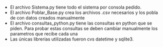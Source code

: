 ﻿* El archivo Sistema.py tiene todo el sistema por consola pedido.
* El archivo Poblar_Base.py crea los archivos .csv necesarios y los pobla de con datos creados manualmente
* El archivo consultas_python.py tiene las consultas en python que se piden. Para probar estas consultas se deben cambiar manualmente los parametros que recibe cada una
* Las únicas librerías utilizadas fueron cvs datetime y sqlite3.